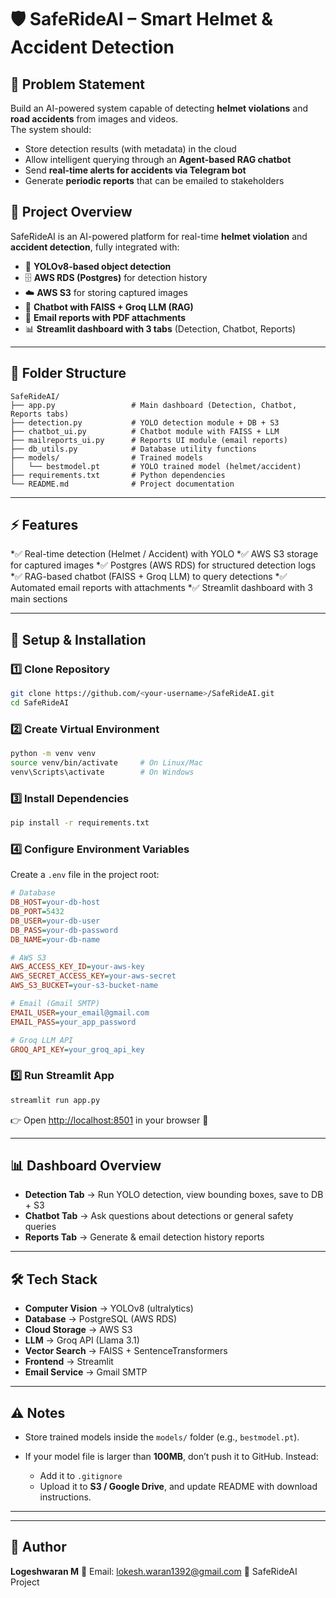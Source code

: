 # 🛡️ SafeRideAI – Smart Helmet & Accident Detection


## 📌 Problem Statement
Build an AI-powered system capable of detecting **helmet violations** and **road accidents** from images and videos.  
The system should:  
- Store detection results (with metadata) in the cloud  
- Allow intelligent querying through an **Agent-based RAG chatbot**  
- Send **real-time alerts for accidents via Telegram bot**  
- Generate **periodic reports** that can be emailed to stakeholders  

## 📖 Project Overview

SafeRideAI is an AI-powered platform for real-time **helmet violation** and **accident detection**, fully integrated with:

* 🚦 **YOLOv8-based object detection**
* 🗄️ **AWS RDS (Postgres)** for detection history
* ☁️ **AWS S3** for storing captured images
* 🤖 **Chatbot with FAISS + Groq LLM (RAG)**
* 📧 **Email reports with PDF attachments**
* 📊 **Streamlit dashboard with 3 tabs** (Detection, Chatbot, Reports)

---

## 📂 Folder Structure

```
SafeRideAI/
├── app.py                 # Main dashboard (Detection, Chatbot, Reports tabs)
├── detection.py           # YOLO detection module + DB + S3
├── chatbot_ui.py          # Chatbot module with FAISS + LLM
├── mailreports_ui.py      # Reports UI module (email reports)
├── db_utils.py            # Database utility functions
├── models/                # Trained models
│   └── bestmodel.pt       # YOLO trained model (helmet/accident)
├── requirements.txt       # Python dependencies
└── README.md              # Project documentation
```

---

## ⚡ Features

*✅ Real-time detection (Helmet / Accident) with YOLO
*✅ AWS S3 storage for captured images
*✅ Postgres (AWS RDS) for structured detection logs
*✅ RAG-based chatbot (FAISS + Groq LLM) to query detections
*✅ Automated email reports with attachments
*✅ Streamlit dashboard with 3 main sections

---

## 🚀 Setup & Installation

### 1️⃣ Clone Repository

```bash
git clone https://github.com/<your-username>/SafeRideAI.git
cd SafeRideAI
```

### 2️⃣ Create Virtual Environment

```bash
python -m venv venv
source venv/bin/activate     # On Linux/Mac
venv\Scripts\activate        # On Windows
```

### 3️⃣ Install Dependencies

```bash
pip install -r requirements.txt
```

### 4️⃣ Configure Environment Variables

Create a `.env` file in the project root:

```ini
# Database
DB_HOST=your-db-host
DB_PORT=5432
DB_USER=your-db-user
DB_PASS=your-db-password
DB_NAME=your-db-name

# AWS S3
AWS_ACCESS_KEY_ID=your-aws-key
AWS_SECRET_ACCESS_KEY=your-aws-secret
AWS_S3_BUCKET=your-s3-bucket-name

# Email (Gmail SMTP)
EMAIL_USER=your_email@gmail.com
EMAIL_PASS=your_app_password

# Groq LLM API
GROQ_API_KEY=your_groq_api_key
```

### 5️⃣ Run Streamlit App

```bash
streamlit run app.py
```

👉 Open [http://localhost:8501](http://localhost:8501) in your browser 🎉

---

## 📊 Dashboard Overview

* **Detection Tab** → Run YOLO detection, view bounding boxes, save to DB + S3
* **Chatbot Tab** → Ask questions about detections or general safety queries
* **Reports Tab** → Generate & email detection history reports

---

## 🛠️ Tech Stack

* **Computer Vision** → YOLOv8 (ultralytics)
* **Database** → PostgreSQL (AWS RDS)
* **Cloud Storage** → AWS S3
* **LLM** → Groq API (Llama 3.1)
* **Vector Search** → FAISS + SentenceTransformers
* **Frontend** → Streamlit
* **Email Service** → Gmail SMTP

---

## ⚠️ Notes

* Store trained models inside the `models/` folder (e.g., `bestmodel.pt`).
* If your model file is larger than **100MB**, don’t push it to GitHub. Instead:

  * Add it to `.gitignore`
  * Upload it to **S3 / Google Drive**, and update README with download instructions.

---


---

## 👤 Author

**Logeshwaran M**
📧 Email: [lokesh.waran1392@gmail.com](mailto:lokesh.waran1392@gmail.com)
🚀 SafeRideAI Project

